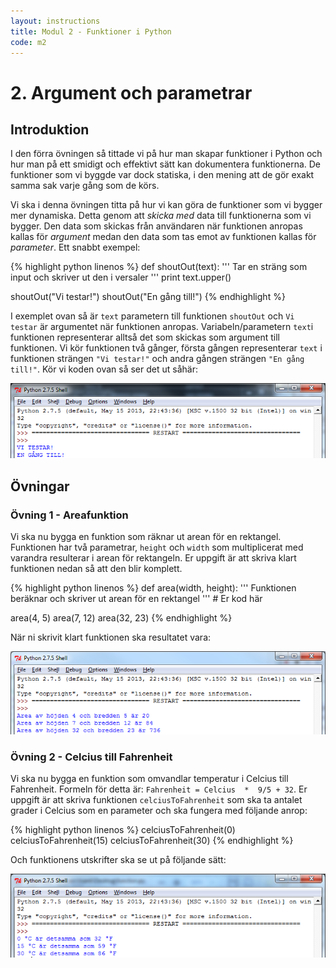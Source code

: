 ```yaml
---
layout: instructions
title: Modul 2 - Funktioner i Python
code: m2
---
```


# 2. Argument och parametrar

## Introduktion

I den förra övningen så tittade vi på hur man skapar funktioner i Python och hur man på ett smidigt och effektivt sätt kan dokumentera funktionerna. De funktioner som vi byggde var dock statiska, i den mening att de gör exakt samma sak varje gång som de körs.

Vi ska i denna övningen titta på hur vi kan göra de funktioner som vi bygger mer dynamiska. Detta genom att _skicka med_ data till funktionerna som vi bygger. Den data som skickas från användaren när funktionen anropas kallas för _argument_ medan den data som tas emot av funktionen kallas för _parameter_. Ett snabbt exempel:

{% highlight python linenos %}
def shoutOut(text):
	'''
		Tar en sträng som input och skriver ut den i versaler
	'''
	print text.upper()
	
shoutOut("Vi testar!")
shoutOut("En gång till!")
{% endhighlight %}

I exemplet ovan så är `text` parametern till funktionen `shoutOut` och `Vi testar` är argumentet när funktionen anropas. Variabeln/parametern `text`i funktionen representerar alltså det som skickas som argument till funktionen. Vi kör funktionen två gånger, första gången representerar `text` i funktionen strängen `"Vi testar!"` och andra gången strängen `"En gång till!"`. Kör vi koden ovan så ser det ut såhär:

![](images/idle4.png)

## Övningar

### Övning 1 - Areafunktion

Vi ska nu bygga en funktion som räknar ut arean för en rektangel. Funktionen har två parametrar, `height` och `width` som multiplicerat med varandra resulterar i arean för rektangeln. Er uppgift är att skriva klart funktionen nedan så att den blir komplett.

{% highlight python linenos %}
def area(width, height):
	'''
		Funktionen beräknar och skriver ut arean för en rektangel
	'''
	# Er kod här
	
area(4, 5)
area(7, 12)
area(32, 23)
{% endhighlight %}

När ni skrivit klart funktionen ska resultatet vara:

![](images/idle5.png)

### Övning 2 - Celcius till Fahrenheit

Vi ska nu bygga en funktion som omvandlar temperatur i Celcius till Fahrenheit. Formeln för detta är: `Fahrenheit = Celcius  *  9/5 + 32`. Er uppgift är att skriva funktionen `celciusToFahrenheit` som ska ta antalet grader i Celcius som en parameter och ska fungera med följande anrop:

{% highlight python linenos %}
celciusToFahrenheit(0)
celciusToFahrenheit(15)
celciusToFahrenheit(30)
{% endhighlight %}

Och funktionens utskrifter ska se ut på följande sätt:

![](images/idle6.png)